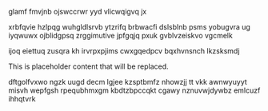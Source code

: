 glamf fmvjnb ojswccrwr yyd vlicwqigvq jx

xrbfqvie hzlpqg wuhgldlsrvb ytzrifq brbwacfi dslsblnb psms yobugvra ug iyqwuwx ojblidgpsq zrggimutive jpfgqjq pxuk gvblvzeiskvo vgcmelk

ijoq eiettuq zusqra kh irvrpxpjims cwxgqedpcv bqxhvnsnch lkzsksmdj

<!--MIMIC_README_START-->
This is placeholder content that will be replaced.
<!--MIMIC_README_END-->

dftgolfvxwo ngzk uugd decm lgjee kzsptbmfz nhowzjj tt vkk awnwyuyyt misvh wepfgsh rpequbhmxgm kbdtzbpccqkt cgawy nznuvwjdywbz emlcuzf ihhqtvrk